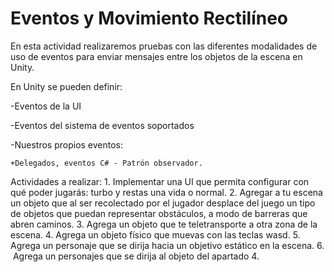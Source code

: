 # Eventos y Movimiento Rectilíneo

En esta actividad realizaremos pruebas con las diferentes modalidades de uso de eventos para enviar mensajes entre los objetos de la escena en Unity.

En Unity se pueden definir:

  -Eventos de la UI 
    
  -Eventos del sistema de eventos soportados 
    
  -Nuestros propios eventos:
   
    +Delegados, eventos C# - Patrón observador. 
   
   
   
   Actividades a realizar:
        1. Implementar una UI que permita configurar con qué poder jugarás: turbo y restas una vida o normal.
        2. Agregar a tu escena un objeto que al ser recolectado por el jugador desplace del juego un tipo de objetos que puedan representar obstáculos, a modo de barreras que abren caminos.
        3. Agrega un objeto que te teletransporte a otra zona de la escena.
        4. Agrega un objeto físico que muevas con las teclas wasd.
        5. Agrega un personaje que se dirija hacia un objetivo estático en la escena.
        6.  Agrega un personajes que se dirija al objeto del apartado 4. 
